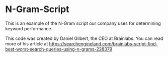 # N-Gram-Script

This is an example of the N-Gram script our company uses for determining keyword performance.

This code was created by Daniel Gilbert, the CEO at Brainlabs. You can read more of his article at https://searchengineland.com/brainlabs-script-find-best-worst-search-queries-using-n-grams-228379
